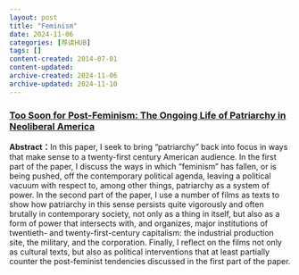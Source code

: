 ```yaml
---
layout: post
title: "Feminism"
date: 2024-11-06
categories: [荐读HUB]
tags: []
content-created: 2014-07-01
content-updated: 
archive-created: 2024-11-06
archive-updated: 2024-11-10
---
```


<div class="hub-post">
<div class="hub-post-title">
<h3><a href="{{site.baseurl}}/assets/static/papers/1-Too-Soon-for-Post-Feminism-The-Ongoing-Life-of-Patriarchy-in-Neoliberal-America.pdf">Too Soon for Post-Feminism: The Ongoing Life of Patriarchy in Neoliberal America</a></h3>
</div>
<div class="hub-post-content">
<b>Abstract：</b>In this paper, I seek to bring “patriarchy” back into focus in ways that make sense to a twenty-first century American audience. In the first part of the paper, I discuss the ways in which “feminism” has fallen, or is being pushed, off the contemporary political agenda, leaving a political vacuum with respect to, among other things, patriarchy as a system of power. In the second part of the paper, I use a number of films as texts to show how patriarchy in this sense persists quite vigorously and often brutally in contemporary society, not only as a thing in itself, but also as a form of power that intersects with, and organizes, major institutions of twentieth- and twenty-first-century capitalism: the industrial production site, the military, and the corporation. Finally, I reflect on the films not only as cultural texts, but also as political interventions that at least partially counter the post-feminist tendencies discussed in the first part of the paper.

</div>
</div>
